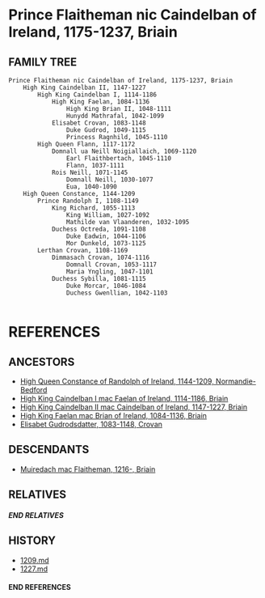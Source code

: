 # Prince Flaitheman nic Caindelban of Ireland, 1175-1237, Briain

## FAMILY TREE 
```
Prince Flaitheman nic Caindelban of Ireland, 1175-1237, Briain
	High King Caindelban II, 1147-1227
		High King Caindelban I, 1114-1186
			High King Faelan, 1084-1136
				High King Brian II, 1048-1111
				Hunydd Mathrafal, 1042-1099
			Elisabet Crovan, 1083-1148
				Duke Gudrod, 1049-1115
				Princess Ragnhild, 1045-1110
		High Queen Flann, 1117-1172
			Domnall ua Neill Noigiallaich, 1069-1120
				Earl Flaithbertach, 1045-1110
				Flann, 1037-1111
			Rois Neill, 1071-1145
				Domnall Neill, 1030-1077
				Eua, 1040-1090
	High Queen Constance, 1144-1209
		Prince Randolph I, 1108-1149
			King Richard, 1055-1113
				King William, 1027-1092
				Mathilde van Vlaanderen, 1032-1095
			Duchess Octreda, 1091-1108
				Duke Eadwin, 1044-1106
				Mor Dunkeld, 1073-1125
		Lerthan Crovan, 1108-1169
			Dimmasach Crovan, 1074-1116
				Domnall Crovan, 1053-1117
				Maria Yngling, 1047-1101
			Duchess Sybilla, 1081-1115
				Duke Morcar, 1046-1084
				Duchess Gwenllian, 1042-1103
		
```


# REFERENCES

## ANCESTORS
* [High Queen Constance of Randolph of Ireland, 1144-1209, Normandie-Bedford](constance_randolph_1144.md)
* [High King Caindelban I mac Faelan of Ireland, 1114-1186, Briain](caindelban_i_mac_faelan_1114.md)
* [High King Caindelban II mac Caindelban of Ireland, 1147-1227, Briain](caindelban_ii_mac_caindelban_1147.md)
* [High King Faelan mac Brian of Ireland, 1084-1136, Briain](faelan_mac_brian_1084.md)
* [Elisabet Gudrodsdatter, 1083-1148, Crovan](elisabet_gudrodsdatter_1083.md)

## DESCENDANTS
* [Muiredach mac Flaitheman, 1216-, Briain](muiredach_macflaitheman_1216.md)

## RELATIVES

##### END RELATIVES 
## HISTORY
* [1209.md](../h/1209.md)
* [1227.md](../h/1227.md)

#### END REFERENCES
